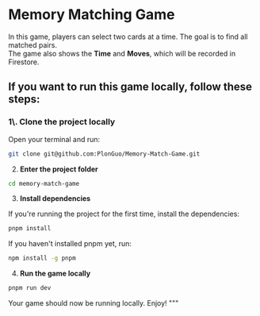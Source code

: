 # Memory Matching Game

In this game, players can select two cards at a time. The goal is to find all matched pairs.  
The game also shows the **Time** and **Moves**, which will be recorded in Firestore.  

## If you want to run this game locally, follow these steps:

### 1\\. Clone the project locally

Open your terminal and run:

```bash
git clone git@github.com:PlonGuo/Memory-Match-Game.git
```

2. **Enter the project folder**

```bash
cd memory-match-game
```

3. **Install dependencies**

If you're running the project for the first time, install the dependencies:

```bash
pnpm install
```

If you haven't installed pnpm yet, run:

```bash
npm install -g pnpm
```

4. **Run the game locally**

```bash
pnpm run dev
```

Your game should now be running locally. Enjoy!
"""
